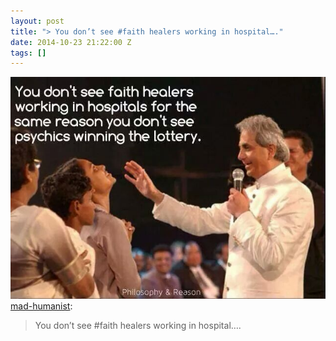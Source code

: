 ```yaml
---
layout: post
title: "> You don’t see #faith healers working in hospital…."
date: 2014-10-23 21:22:00 Z
tags: []
---
```

![](/media/2014/10/100776036139.jpg)
[mad-humanist](http://mad-humanist.tumblr.com/post/100772182027/you-dont-see-faith-healers-working-in-hospital):

> You don’t see #faith healers working in hospital….
